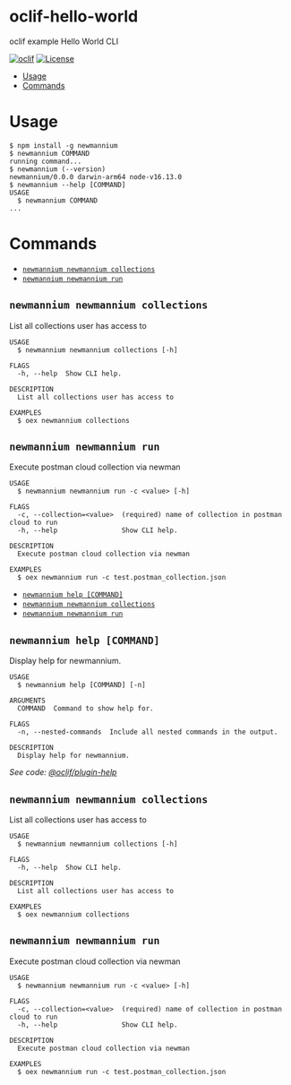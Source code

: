 oclif-hello-world
=================

oclif example Hello World CLI

[![oclif](https://img.shields.io/badge/cli-oclif-brightgreen.svg)](https://oclif.io)
[![License](https://img.shields.io/npm/l/oclif-hello-world.svg)](https://github.com/oclif/hello-world/blob/main/package.json)

<!-- toc -->
* [Usage](#usage)
* [Commands](#commands)
<!-- tocstop -->
# Usage
<!-- usage -->
```sh-session
$ npm install -g newmannium
$ newmannium COMMAND
running command...
$ newmannium (--version)
newmannium/0.0.0 darwin-arm64 node-v16.13.0
$ newmannium --help [COMMAND]
USAGE
  $ newmannium COMMAND
...
```
<!-- usagestop -->
# Commands
<!-- commands -->
* [`newmannium newmannium collections`](#newmannium-newmannium-collections)
* [`newmannium newmannium run`](#newmannium-newmannium-run)

## `newmannium newmannium collections`

List all collections user has access to

```
USAGE
  $ newmannium newmannium collections [-h]

FLAGS
  -h, --help  Show CLI help.

DESCRIPTION
  List all collections user has access to

EXAMPLES
  $ oex newmannium collections
```

## `newmannium newmannium run`

Execute postman cloud collection via newman

```
USAGE
  $ newmannium newmannium run -c <value> [-h]

FLAGS
  -c, --collection=<value>  (required) name of collection in postman cloud to run
  -h, --help                Show CLI help.

DESCRIPTION
  Execute postman cloud collection via newman

EXAMPLES
  $ oex newmannium run -c test.postman_collection.json
```
<!-- commandsstop -->
* [`newmannium help [COMMAND]`](#newmannium-help-command)
* [`newmannium newmannium collections`](#newmannium-newmannium-collections)
* [`newmannium newmannium run`](#newmannium-newmannium-run)

## `newmannium help [COMMAND]`

Display help for newmannium.

```
USAGE
  $ newmannium help [COMMAND] [-n]

ARGUMENTS
  COMMAND  Command to show help for.

FLAGS
  -n, --nested-commands  Include all nested commands in the output.

DESCRIPTION
  Display help for newmannium.
```

_See code: [@oclif/plugin-help](https://github.com/oclif/plugin-help/blob/v5.1.10/src/commands/help.ts)_

## `newmannium newmannium collections`

List all collections user has access to

```
USAGE
  $ newmannium newmannium collections [-h]

FLAGS
  -h, --help  Show CLI help.

DESCRIPTION
  List all collections user has access to

EXAMPLES
  $ oex newmannium collections
```

## `newmannium newmannium run`

Execute postman cloud collection via newman

```
USAGE
  $ newmannium newmannium run -c <value> [-h]

FLAGS
  -c, --collection=<value>  (required) name of collection in postman cloud to run
  -h, --help                Show CLI help.

DESCRIPTION
  Execute postman cloud collection via newman

EXAMPLES
  $ oex newmannium run -c test.postman_collection.json
```
